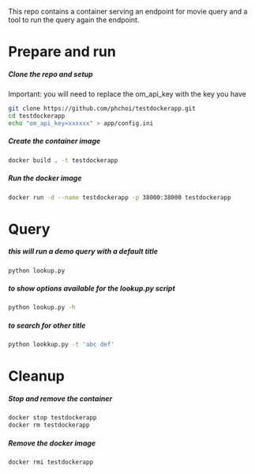This repo contains a container serving an endpoint for movie query and a tool to run the query again the endpoint.

# Prepare and run
##### Clone the repo and setup

Important: you will need to replace the om_api_key with the key you have
```sh
git clone https://github.com/phchoi/testdockerapp.git
cd testdockerapp
echo "om_api_key=xxxxxx" > app/config.ini
```

##### Create the container image
```sh
docker build . -t testdockerapp 
```

##### Run the docker image
```sh
docker run -d --name testdockerapp -p 38000:38000 testdockerapp
```

# Query 
##### this will run a demo query with a default title
```sh
python lookup.py
```

##### to show options available for the lookup.py script
```sh
python lookup.py -h
```

##### to search for other title
```sh
python lookkup.py -t 'abc def'
```

# Cleanup
##### Stop and remove the container
```sh
docker stop testdockerapp
docker rm testdockerapp
```

##### Remove the docker image
```sh
docker rmi testdockerapp
```